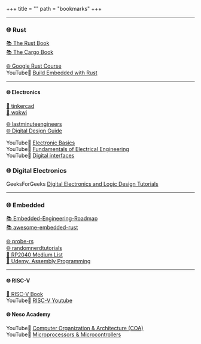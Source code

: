 +++
title = "" 
path = "bookmarks"
+++

---
### 🌐 Rust
[📚 The Rust Book](https://doc.rust-lang.org/book/)  
[📚 The Cargo Book](https://doc.rust-lang.org/cargo/index.html) 

[🌐 Google Rust Course](https://google.github.io/comprehensive-rust/comprehensive-rust.pdf)  
YouTube🔴 [Build Embedded with Rust](https://www.youtube.com/watch?v=x7LQevYn7d0&list=PL-XnyG-f47AQ5PNw74s7MafDSZ9wCN_Wj&index=4)

---
#### 🌐 Electronics  
[🤖 tinkercad](https://www.tinkercad.com/)  
[🤖 wokwi](https://wokwi.com/)  

[🌐 lastminuteengineers](https://lastminuteengineers.com/electronics/basic-electronics/)  
[🌐 Digital Design Guide ](https://tinytapeout.com/digital_design/)  

YouTube🔴 [Electronic Basics](https://www.youtube.com/playlist?list=PLNAsgvPRQbqhAr_owUecml6L5sCxj-FJ7)  
YouTube🔴 [Fundamentals of Electrical Engineering](https://www.youtube.com/playlist?list=PLmu_y3-DV2_ko4Q36htOLjHM3QgGnbQY0)  
YouTube🔴 [Digital interfaces](https://www.youtube.com/playlist?list=PLmu_y3-DV2_lonKu6lIjBkS9X1QeQeX9v)  

### 🌐 Digital Electronics
GeeksForGeeks [Digital Electronics and Logic Design Tutorials](https://www.geeksforgeeks.org/digital-electronics-logic-design-tutorials/)

---
### 🌐 Embedded
[📚 Embedded-Engineering-Roadmap](https://github.com/m3y54m/Embedded-Engineering-Roadmap)  
[📚 awesome-embedded-rust](https://github.com/rust-embedded/awesome-embedded-rust)  

[🌐 probe-rs](https://probe.rs/)  
[🌐 randomnerdtutorials](https://randomnerdtutorials.com/)  
[📝 RP2040 Medium List](https://murraytodd.medium.com/list/murrays-raspberry-pi-pico-w-embedded-rust-series-fac1064d4d03)  
[📝 Udemy. Assembly Programming](https://www.udemy.com/course/arm-cortex-m-assembly-programming/learn/lecture/5603710?start=0#overview)  

---
#### 🌐 RISC-V
[📝 RISC-V Book](https://riscv-programming.org/ale-exercise-book/book/index.html)  
YouTube🔴 [RISC-V Youtube](https://www.youtube.com/playlist?list=PLbtzT1TYeoMiKup6aoQc3V_d7OvOKc3P5)

#### 🌐 Neso Academy
YouTube🔴 [Computer Organization & Architecture (COA)](https://www.youtube.com/playlist?list=PLBlnK6fEyqRgLLlzdgiTUKULKJPYc0A4q)  
YouTube🔴 [Microprocessors & Microcontrollers](https://www.youtube.com/playlist?list=PLBlnK6fEyqRgyFCCgqdcBowmSp_BTKs4F)
